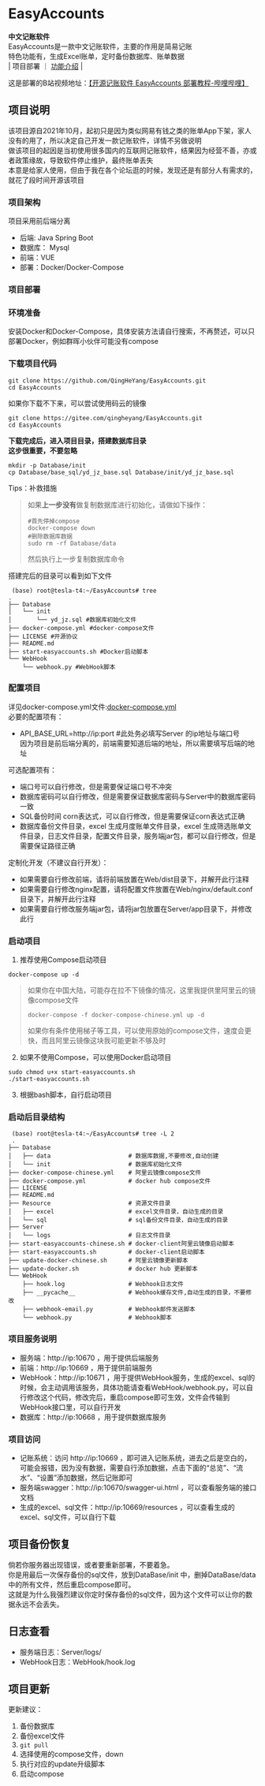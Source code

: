 # EasyAccounts
**中文记账软件**  
EasyAccounts是一款中文记账软件，主要的作用是简易记账  
特色功能有，生成Excel账单，定时备份数据库、账单数据  
| 项目部署 ｜ [功能介绍](./README.md) |  

这是部署的B站视频地址：[【开源记账软件 EasyAccounts 部署教程-哔哩哔哩】 ](https://b23.tv/a09YbJa)
 
## 项目说明  
该项目源自2021年10月，起初只是因为类似网易有钱之类的账单App下架，家人没有的用了，所以决定自己开发一款记账软件，详情不另做说明  
做该项目的起因是当初使用很多国内的互联网记账软件，结果因为经营不善，亦或者政策缘故，导致软件停止维护，最终账单丢失    
本意是给家人使用，但由于我在各个论坛逛的时候，发现还是有部分人有需求的，就花了段时间开源该项目    
### 项目架构  
项目采用前后端分离  
- 后端: Java Spring Boot
- 数据库： Mysql
- 前端：VUE
- 部署：Docker/Docker-Compose

### 项目部署  
### 环境准备
安装Docker和Docker-Compose，具体安装方法请自行搜索，不再赘述，可以只部署Docker，例如群晖小伙伴可能没有compose  

### 下载项目代码  
```shell
git clone https://github.com/QingHeYang/EasyAccounts.git
cd EasyAccounts
```
如果你下载不下来，可以尝试使用码云的镜像  
```shell
git clone https://gitee.com/qingheyang/EasyAccounts.git
cd EasyAccounts
```


**下载完成后，进入项目目录，搭建数据库目录**   
**这步很重要，不要忽略**  
```shell
mkdir -p Database/init
cp Database/base_sql/yd_jz_base.sql Database/init/yd_jz_base.sql
```

Tips：补救措施
> 如果**上一步没有**做复制数据库进行初始化，请做如下操作：  
> ```shell  
> #首先停掉compose
> docker-compose down
> #删除数据库数据
> sudo rm -rf Database/data  
> ```
> 然后执行上一步复制数据库命令

搭建完后的目录可以看到如下文件  
```shell
 (base) root@tesla-t4:~/EasyAccounts# tree
.
├── Database
│   └── init
│       └── yd_jz.sql #数据库初始化文件
├── docker-compose.yml #docker-compose文件
├── LICENSE #开源协议
├── README.md 
├── start-easyaccounts.sh #Docker启动脚本
└── WebHook
    └── webhook.py #WebHook脚本
```
### 配置项目  
详见docker-compose.yml文件:[docker-compose.yml](./docker-compose.yml)  
必要的配置项有：
- API_BASE_URL=http://ip:port #此处务必填写Server 的ip地址与端口号  
因为项目是前后端分离的，前端需要知道后端的地址，所以需要填写后端的地址  

可选配置项有：
- 端口号可以自行修改，但是需要保证端口号不冲突
- 数据库密码可以自行修改，但是需要保证数据库密码与Server中的数据库密码一致
- SQL备份时间 corn表达式，可以自行修改，但是需要保证corn表达式正确
- 数据库备份文件目录，excel 生成月度账单文件目录，excel 生成筛选账单文件目录，日志文件目录，配置文件目录，服务端jar包，都可以自行修改，但是需要保证路径正确

定制化开发（不建议自行开发）：
- 如果需要自行修改前端，请将前端放置在Web/dist目录下，并解开此行注释
- 如果需要自行修改nginx配置，请将配置文件放置在Web/nginx/default.conf目录下，并解开此行注释
- 如果需要自行修改服务端jar包，请将jar包放置在Server/app目录下，并修改此行

### 启动项目  
1. 推荐使用Compose启动项目  
```shell
docker-compose up -d
```  
> 如果你在中国大陆，可能存在拉不下镜像的情况，这里我提供里阿里云的镜像compose文件  
> ```shell
> docker-compose -f docker-compose-chinese.yml up -d
> ``` 
> 如果你有条件使用梯子等工具，可以使用原始的compose文件，速度会更快，而且阿里云镜像这块我可能更新不够及时  

2. 如果不使用Compose，可以使用Docker启动项目  
```shell
sudo chmod u+x start-easyaccounts.sh
./start-easyaccounts.sh
```
3. 根据bash脚本，自行启动项目  

### 启动后目录结构  
```shell
 (base) root@tesla-t4:~/EasyAccounts# tree -L 2
 .
├── Database
│   ├── data                      # 数据库数据,不要修改,自动创建
│   └── init                      # 数据库初始化文件
├── docker-compose-chinese.yml    # 阿里云镜像compose文件
├── docker-compose.yml            # docker hub compose文件
├── LICENSE
├── README.md
├── Resource                      # 资源文件目录
│   ├── excel                     # excel文件目录，自动生成的目录
│   └── sql                       # sql备份文件目录，自动生成的目录
├── Server
│   └── logs                      # 日志文件目录
├── start-easyaccounts-chinese.sh # docker-client阿里云镜像启动脚本
├── start-easyaccounts.sh         # docker-client启动脚本
├── update-docker-chinese.sh      # 阿里云镜像更新脚本
├── update-docker.sh              # docker hub 更新脚本
└── WebHook
    ├── hook.log                  # Webhook日志文件
    ├── __pycache__               # Webhook缓存文件,自动生成的目录，不要修改
    ├── webhook-email.py          # Webhook邮件发送脚本
    └── webhook.py                # Webhook脚本
```

### 项目服务说明
- 服务端：http://ip:10670 ，用于提供后端服务
- 前端：http://ip:10669 ，用于提供前端服务
- WebHook：http://ip:10671 ，用于提供WebHook服务，生成的excel、sql的时候，会主动调用该服务，具体功能请查看WebHook/webhook.py，可以自行修改这个代码，修改完后，重启compose即可生效，文件会传输到WebHook接口里，可以自行开发
- 数据库：http://ip:10668 ，用于提供数据库服务

### 项目访问
- 记账系统：访问 http://ip:10669 ，即可进入记账系统，进去之后是空白的，可能会报错，因为没有数据，需要自行添加数据，点击下面的“总览”、“流水”、“设置”添加数据，然后记账即可
- 服务端swagger：http://ip:10670/swagger-ui.html ，可以查看服务端的接口文档
- 生成的excel、sql文件：http://ip:10669/resources ，可以查看生成的excel、sql文件，可以自行下载  

## 项目备份恢复
倘若你服务器出现错误，或者要重新部署，不要着急。  
你是用最后一次保存备份的sql文件，放到DataBase/init 中，删掉DataBase/data中的所有文件，然后重启compose即可。  
这就是为什么我强烈建议你定时保存备份的sql文件，因为这个文件可以让你的数据永远不会丢失。
  
## 日志查看  
- 服务端日志：Server/logs/  
- WebHook日志：WebHook/hook.log

## 项目更新  
更新建议：  
1. 备份数据库  
2. 备份excel文件  
3. `git pull`  
4. 选择使用的compose文件，down  
5. 执行对应的update升级脚本  
6. 启动compose